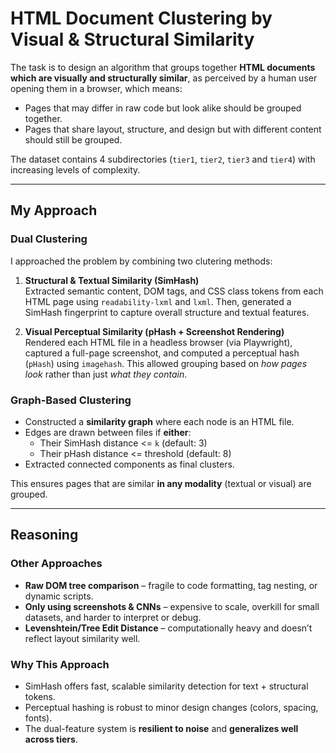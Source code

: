 # HTML Document Clustering by Visual & Structural Similarity

The task is to design an algorithm that groups together **HTML documents which are visually and structurally similar**, as perceived by a human user opening them in a browser, which means:
- Pages that may differ in raw code but look alike should be grouped together.
- Pages that share layout, structure, and design but with different content should still be grouped.

The dataset contains 4 subdirectories (`tier1`, `tier2`, `tier3` and `tier4`) with increasing levels of complexity.

---

## My Approach

### Dual Clustering

I approached the problem by combining two clutering methods:

1. **Structural & Textual Similarity (SimHash)**  
   Extracted semantic content, DOM tags, and CSS class tokens from each HTML page using `readability-lxml` and `lxml`. Then, generated a SimHash fingerprint to capture overall structure and textual features.

2. **Visual Perceptual Similarity (pHash + Screenshot Rendering)**  
   Rendered each HTML file in a headless browser (via Playwright), captured a full-page screenshot, and computed a perceptual hash (`pHash`) using `imagehash`. This allowed grouping based on *how pages look* rather than just *what they contain*.

### Graph-Based Clustering

- Constructed a **similarity graph** where each node is an HTML file.
- Edges are drawn between files if **either**:
  - Their SimHash distance <= `k` (default: 3)
  - Their pHash distance <= threshold (default: 8)
- Extracted connected components as final clusters.

This ensures pages that are similar **in any modality** (textual or visual) are grouped.

---

## Reasoning

### Other Approaches
- **Raw DOM tree comparison** – fragile to code formatting, tag nesting, or dynamic scripts.
- **Only using screenshots & CNNs** – expensive to scale, overkill for small datasets, and harder to interpret or debug.
- **Levenshtein/Tree Edit Distance** – computationally heavy and doesn’t reflect layout similarity well.

### Why This Approach
- SimHash offers fast, scalable similarity detection for text + structural tokens.
- Perceptual hashing is robust to minor design changes (colors, spacing, fonts).
- The dual-feature system is **resilient to noise** and **generalizes well across tiers**.

